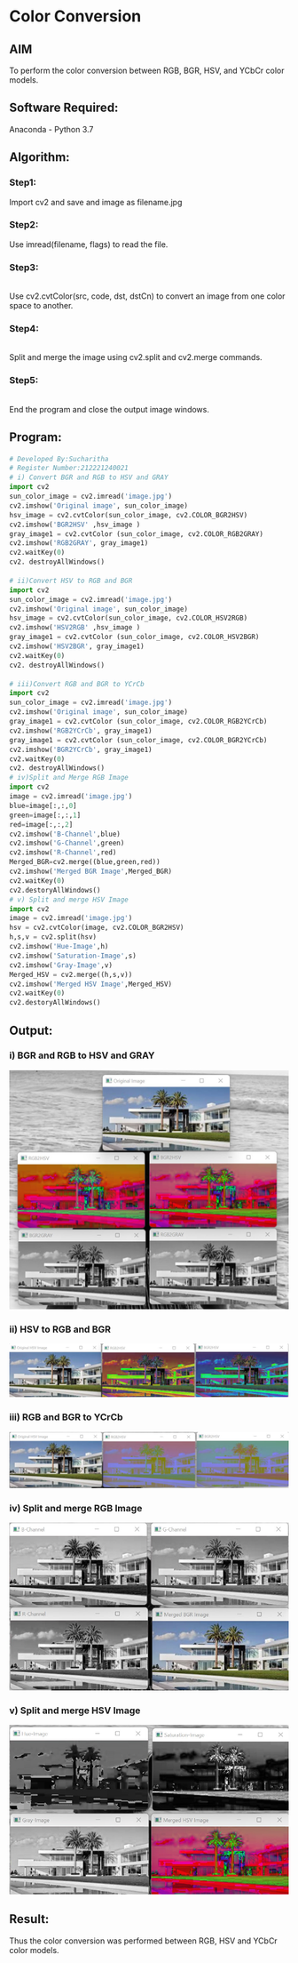 # Color Conversion
## AIM
To perform the color conversion between RGB, BGR, HSV, and YCbCr color models.

## Software Required:
Anaconda - Python 3.7
## Algorithm:
### Step1:
Import cv2 and save and image as filename.jpg

### Step2:
Use imread(filename, flags) to read the file.

### Step3:
<br>Use cv2.cvtColor(src, code, dst, dstCn) to convert an image from one color space to another.

### Step4:
<br>Split and merge the image using cv2.split and cv2.merge commands.

### Step5:
<br>End the program and close the output image windows.

## Program:
```python
# Developed By:Sucharitha
# Register Number:212221240021
# i) Convert BGR and RGB to HSV and GRAY
import cv2
sun_color_image = cv2.imread('image.jpg')
cv2.imshow('Original image', sun_color_image)
hsv_image = cv2.cvtColor(sun_color_image, cv2.COLOR_BGR2HSV)
cv2.imshow('BGR2HSV' ,hsv_image )
gray_image1 = cv2.cvtColor (sun_color_image, cv2.COLOR_RGB2GRAY)
cv2.imshow('RGB2GRAY', gray_image1)
cv2.waitKey(0)
cv2. destroyAllWindows()

# ii)Convert HSV to RGB and BGR
import cv2
sun_color_image = cv2.imread('image.jpg')
cv2.imshow('Original image', sun_color_image)
hsv_image = cv2.cvtColor(sun_color_image, cv2.COLOR_HSV2RGB)
cv2.imshow('HSV2RGB' ,hsv_image )
gray_image1 = cv2.cvtColor (sun_color_image, cv2.COLOR_HSV2BGR)
cv2.imshow('HSV2BGR', gray_image1)
cv2.waitKey(0)
cv2. destroyAllWindows()

# iii)Convert RGB and BGR to YCrCb
import cv2
sun_color_image = cv2.imread('image.jpg')
cv2.imshow('Original image', sun_color_image)
gray_image1 = cv2.cvtColor (sun_color_image, cv2.COLOR_RGB2YCrCb)
cv2.imshow('RGB2YCrCb', gray_image1)
gray_image1 = cv2.cvtColor (sun_color_image, cv2.COLOR_BGR2YCrCb)
cv2.imshow('BGR2YCrCb', gray_image1)
cv2.waitKey(0)
cv2. destroyAllWindows()
# iv)Split and Merge RGB Image
import cv2
image = cv2.imread('image.jpg')
blue=image[:,:,0]
green=image[:,:,1]
red=image[:,:,2]
cv2.imshow('B-Channel',blue)
cv2.imshow('G-Channel',green)
cv2.imshow('R-Channel',red)
Merged_BGR=cv2.merge((blue,green,red))
cv2.imshow('Merged BGR Image',Merged_BGR)
cv2.waitKey(0)
cv2.destoryAllWindows()
# v) Split and merge HSV Image
import cv2
image = cv2.imread('image.jpg')
hsv = cv2.cvtColor(image, cv2.COLOR_BGR2HSV)
h,s,v = cv2.split(hsv)
cv2.imshow('Hue-Image',h)
cv2.imshow('Saturation-Image',s)
cv2.imshow('Gray-Image',v)
Merged_HSV = cv2.merge((h,s,v))
cv2.imshow('Merged HSV Image',Merged_HSV)
cv2.waitKey(0)
cv2.destoryAllWindows()
```
## Output:
### i) BGR and RGB to HSV and GRAY
![output](https://github.com/Sucharithachowdary/Color-Conversion/blob/main/di%20output1.jpg?raw=true)
### ii) HSV to RGB and BGR
![output](https://github.com/Sucharithachowdary/Color-Conversion/blob/main/di%20output%202.jpg?raw=true)
### iii) RGB and BGR to YCrCb
![output](https://github.com/Sucharithachowdary/Color-Conversion/blob/main/di%20output%203.jpg?raw=true)
### iv) Split and merge RGB Image
![output](https://github.com/Sucharithachowdary/Color-Conversion/blob/main/di%20output4.jpg?raw=true)
### v) Split and merge HSV Image
![output](https://github.com/Sucharithachowdary/Color-Conversion/blob/main/di%20input%205.jpg?raw=true)


## Result:
Thus the color conversion was performed between RGB, HSV and YCbCr color models.
